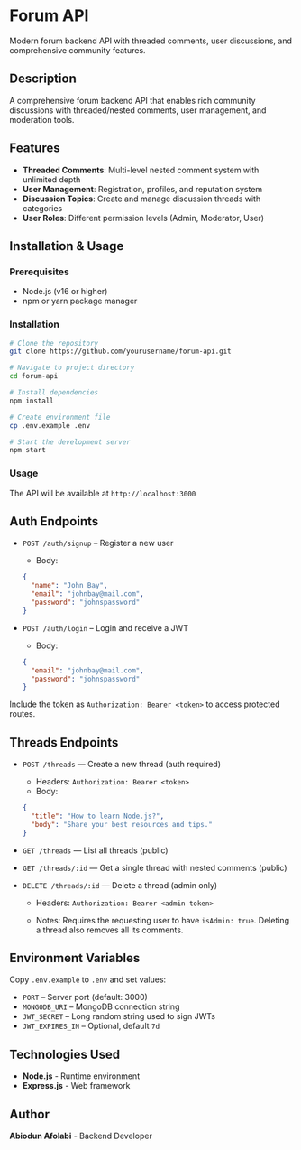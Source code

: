 # Forum API

Modern forum backend API with threaded comments, user discussions, and comprehensive community features.

## Description

A comprehensive forum backend API that enables rich community discussions with threaded/nested comments, user management, and moderation tools.

## Features

- **Threaded Comments**: Multi-level nested comment system with unlimited depth
- **User Management**: Registration, profiles, and reputation system
- **Discussion Topics**: Create and manage discussion threads with categories
- **User Roles**: Different permission levels (Admin, Moderator, User)

## Installation & Usage

### Prerequisites
- Node.js (v16 or higher)
- npm or yarn package manager

### Installation
```bash
# Clone the repository
git clone https://github.com/yourusername/forum-api.git

# Navigate to project directory
cd forum-api

# Install dependencies
npm install

# Create environment file
cp .env.example .env

# Start the development server
npm start
```

### Usage
The API will be available at `http://localhost:3000`

## Auth Endpoints

- `POST /auth/signup` – Register a new user
  - Body: 
  ```json
  { 
    "name": "John Bay", 
    "email": "johnbay@mail.com", 
    "password": "johnspassword" 
  }
  ```

- `POST /auth/login` – Login and receive a JWT
  - Body: 
  ```json
  { 
    "email": "johnbay@mail.com", 
    "password": "johnspassword" 
  }
  ```

Include the token as `Authorization: Bearer <token>` to access protected routes.

## Threads Endpoints

- `POST /threads` — Create a new thread (auth required)
  - Headers: `Authorization: Bearer <token>`
  - Body:
  ```json
  {
    "title": "How to learn Node.js?",
    "body": "Share your best resources and tips."
  }
  ```

- `GET /threads` — List all threads (public)


- `GET /threads/:id` — Get a single thread with nested comments (public)



- `DELETE /threads/:id` — Delete a thread (admin only)
  - Headers: `Authorization: Bearer <admin token>`

  - Notes: Requires the requesting user to have `isAdmin: true`. Deleting a thread also removes all its comments.

## Environment Variables

Copy `.env.example` to `.env` and set values:

- `PORT` – Server port (default: 3000)
- `MONGODB_URI` – MongoDB connection string
- `JWT_SECRET` – Long random string used to sign JWTs
- `JWT_EXPIRES_IN` – Optional, default `7d`



## Technologies Used

- **Node.js** - Runtime environment
- **Express.js** - Web framework

## Author

**Abiodun Afolabi** - Backend Developer
